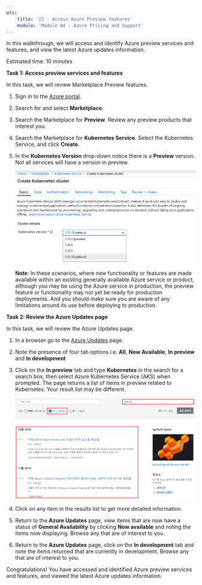 ```yaml
---
wts:
    title: '23 - Access Azure Preview features'
    module: 'Module 04 - Azure Pricing and Support'
---
```




In this walkthrough, we will access and identify Azure preview services and features, and view the latest Azure updates information.

Estimated time: 10 minutes

**Task 1: Access preview services and features**

In this task, we will review Marketplace Preview features. 

1. Sign in to the [Azure portal](https://portal.azure.com).

2. Search for and select **Marketplace**. 

3. Search the Marketplace for **Preview**. Review any preview products that interest you. 

4. Search the Marketplace for **Kubernetes Service**. Select the Kubernetes Service, and click **Create**.

5. In the **Kubernetes Version** drop-down notice there is a **Preview** version. Not all services will have a version in preview. 

    ![Screenshot of Azure Kubernetes Services pane with the create Kubernetes service button highlighted.](../images/2301.png)

    **Note**: In these scenarios, where new functionality or features are made available within an existing generally available Azure service or product, although you may be using the Azure service in production, the preview feature or functionality may not yet be ready for production deployments. And you should make sure you are aware of any limitations around its use before deploying to production.

**Task 2: Review the Azure Updates page**

In this task, we will review the Azure Updates page.

1. In a browser go to the [Azure Updates](https://azure.microsoft.com/en-us/updates/) page. 

2. Note the presence of four tab options i.e. **All**, **Now Available**, **In preview** and **In development**

3. Click on the **In preview** tab and type **Kubernetes** in the search for a search box, then select Azure Kubernetes Service (AKS) when prompted. The page returns a list of items in preview related to Kubernetes. Your result list may be different. 

    ![Screenshot of Azure Updates page with details related to Kubernetes and In preview returned.](../images/2302.png)

3. Click on any item in the results list to get more detailed information. 

4. Return to the **Azure Updates** page, view items that are now have a status of **General Availability** by clicking **Now available** and noting the items now displaying. Browse any that are of interest to you.

5. Return to the **Azure Updates** page, click on the **In development** tab and note the items returned that are currently in development. Browse any that are of interest to you.


Congratulations! You have accessed and identified Azure preview services and features, and viewed the latest Azure updates information.

